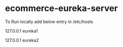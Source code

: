 # ecommerce-eureka-server

To Run locally add below entry in /etc/hosts

127.0.0.1 eureka1

127.0.0.1 eureka2
